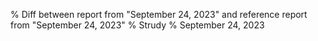 % Diff between report from "September 24, 2023" and reference report from "September 24, 2023"
% Strudy
% September 24, 2023


